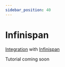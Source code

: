 ```yaml
---
sidebar_position: 40
---
```


# Infinispan


[Integration](https://github.com/langchain4j/langchain4j-examples/blob/main/infinispan-example/src/main/java/InfinispanEmbeddingStoreExample.java)
with [Infinispan](https://infinispan.org/)

Tutorial coming soon